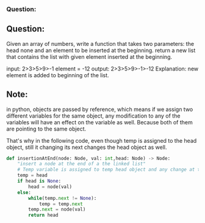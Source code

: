### Question:

## Question:

Given an array of numbers, write a function that takes two parameters: the head none and an element to be inserted at the beginning.
return a new list that contains the list with given element inserted at the beginning.

input: 2>3>5>9>-1
element = -12
output: 2>3>5>9>-1>-12
Explanation: new element is added to beginning of the list.

## Note:

in python, objects are passed by reference, which means if we assign two different variables for the same object, any modification to any of the variables will have an effect on the variable as well. Because both of them are pointing to the same object.

That's why in the following code, even though temp is assigned to the head object, still it changing its next changes the head object as well.

```py
def insertionAtEnd(node: Node, val: int,head: Node) -> Node:
    "insert a node at the end of a the linked list"
    # Temp variable is assigned to temp head object and any change at temp will effect head object as well.
    temp = head
    if head is None:
        head = node(val)
    else:
        while(temp.next != None):
            temp = temp.next
        temp.next = node(val)
        return head

```
